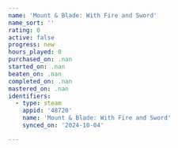 ```yaml
---
name: 'Mount & Blade: With Fire and Sword'
name_sort: ''
rating: 0
active: false
progress: new
hours_played: 0
purchased_on: .nan
started_on: .nan
beaten_on: .nan
completed_on: .nan
mastered_on: .nan
identifiers:
  - type: steam
    appid: '48720'
    name: 'Mount & Blade: With Fire and Sword'
    synced_on: '2024-10-04'

---
```

